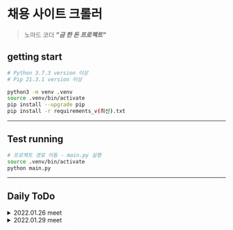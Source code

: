 
# 채용 사이트 크롤러

> 노마드 코더 ***"금 한 돈 프로젝트"***

## getting start

```bash
# Python 3.7.3 version 이상
# Pip 21.3.1 version 이상

python3 -m venv .venv
source .venv/bin/activate
pip install --upgrade pip
pip install -r requirements_v(최신).txt

```

---

## Test running

```bash
# 프로젝트 경로 이동 - main.py 실행 
source .venv/bin/activate
python main.py
```

---

## Daily ToDo


<details markdown="1">
<summary>2022.01.26 meet</summary>

1. last_page 어떻게 구할 것인지 **[완]**
    - 각 키워드 별로 페이지 수 구하고 단발 배치성
    - 최초 크롤링 시 page마다 sleep 주고 last page까지 가보기


2. 첫 페이지만 크롤링하는 파일이랑, 라스트 페이지까지 모두 크롤링하는 파일이랑 분리 필요 **[완]**
    - 메인으로 분리해서, 단발 배치성 메인과 크론탭 첫 페이지
    - 메인 파일 완성하기


3. python 경량 서버 구축 **[완/세영]**
    - web server(nginx, 80 port)
        - /api/ -> restapi (3000)
        - /media/ -> file 접근
    - BE flask restapi (3000 port) / 하단에 API end point List / [27일까지 Flask 세영]
        - /api/search?keyward={}&page={}
        - /api/export?keyward={}&type={}
            - filename: keyward-createdat-random_seq.type
            - csv, json
            - DB에서 "keyward = site" query -> 결과 모두 추출
        - jwt + OAuth [option]


4. front단 구축 **[완/현우]**
    - bootstrap 4 / vanilla javascript
    - SPA
    - html의 환장의 콜라보 


5. DB 연동
    - mongodb / pymongo: "ORM" -> "MVC" / model
    - 어떤 데이터를 저장할지 / 단일 collection 
    - "id, title, location, link" : 전체 공통
    - site(출처), created_at
    - id를 index로 잡고 -> 기본이 ObjectId
    - 하기 내용은 detail 정보에 추가해서 보여주기 
        - [company] flexjobs만 없음
        - [skillset] stack-overflow만 있음


6. 크론탭 설정
    - 데몬 프로세스
    - */20 * * * * run_shell.sh
    - cd + venv ~ active + nohup python 
    - logging -> 관리 대상 수준은 아닌듯


7. infra **[완/현우]**
    - server 구축
    - docker, docker compose
    - DNS 오또케? free dns 있으면 쓰고 없으면 재끼고
</details>


<details markdown="1">
<summary>2022.01.29 meet</summary>

1. front단 완성도 올리기
    - bootstrap 4 / vanilla javascript

2. 크롤러, 플라스크 DB 연동
    - mongodb / pymongo: "ORM" -> "MVC" / model
    - 어떤 데이터를 저장할지 / 단일 collection 
    - "id, title, location, link" : 전체 공통
    - site(출처), created_at
    - id를 index로 잡고 -> 기본이 ObjectId
    - 하기 내용은 detail 정보에 추가해서 보여주기 
        - [company] flexjobs만 없음
        - [skillset] stack-overflow만 있음

3. 크론탭 설정
    - 데몬 프로세스
    - */20 * * * * run_shell.sh
    - cd + venv ~ active + nohup python 
    - logging -> 관리 대상 수준은 아닌듯

</details>